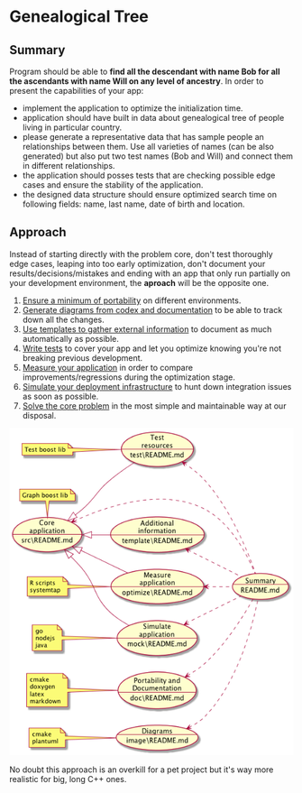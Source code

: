 # Genealogical Tree

## Summary

Program should be able to **find all the descendant with name Bob for all the ascendants with name Will on any level of ancestry**. In order to present the capabilities of your app:

- implement the application to optimize the initialization time.
- application should have built in data about genealogical tree of people living in particular country.
- please generate a representative data that has sample people an relationships between them. Use all varieties of names (can be also generated) but also put two test names (Bob and Will) and connect them in different relationships.
- the application should posses tests that are checking possible edge cases and ensure the stability of the application.
- the designed data structure should ensure optimized search time on following fields: name, last name, date of birth and location.

## Approach

Instead of starting directly with the problem core, don't test thoroughly edge cases, leaping into too early optimization, don't document your results/decisions/mistakes and ending with an app that only run partially on your development environment, the **aproach** will be the opposite one.

1. [Ensure a minimum of portability](doc/README.md) on different environments.
2. [Generate diagrams from codex and documentation](image/README.md) to be able to track down all the changes.
3. [Use templates to gather external information](template/README.md) to document as much automatically as possible.
4. [Write tests](test/README.md) to cover your app and let you  optimize knowing you're not breaking previous development.
5. [Measure your application](optimize/README.md) in order to compare improvements/regressions during the optimization stage.
6. [Simulate your deployment infrastructure](mock/README.md) to hunt down integration issues as soon as possible.
7. [Solve the core problem](src/README.md) in the most simple and maintainable way at our disposal.

![width=400px](image/approach.png)

<!---
@startuml approach.png
left to right direction
(Portability and\nDocumentation\n--\ndoc\README.md) as (Doc)
(Diagrams\n--\nimage\README.md) as (Image)
(Additional\ninformation\n--\ntemplate\README.md) as (Template)
(Test\nresources\n--\ntest\README.md) as (Test)
(Summary\n--\nREADME.md) as (Summary)
(Measure\napplication\n--\noptimize\README.md) as (Measure)
(Simulate\napplication\n--\nmock\README.md) as (Mock)
(Core\napplication\n--\nsrc\README.md) as (Core)
(Doc) <.. (Summary)
(Template) <.. (Summary)
(Image) <.. (Summary)
(Test) <.. (Summary)
(Measure) <.. (Summary)
(Mock) <.. (Summary)
(Core) <.. (Summary)
(Core) <|-- (Template)
(Core) <|-- (Test)
(Core) <|-- (Measure)
(Core) <|-- (Mock)
note left of (Doc): cmake\ndoxygen\nlatex\nmarkdown
note left of (Image): cmake\nplantuml
note left of (Measure): R scripts\nsystemtap
note left of (Mock): go\nnodejs\njava 
note top of (Core): Graph boost lib
note left of (Test): Test boost lib
@enduml
--->

No doubt this approach is an overkill for a pet project but it's way more realistic for big, long C++ ones.
